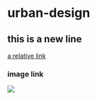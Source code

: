 # urban-design

this is a new line
---

[a relative link](plot-2/readme.md)

### image link

![](https://photos.app.goo.gl/pyZJogi3KU2j3f9k9)

